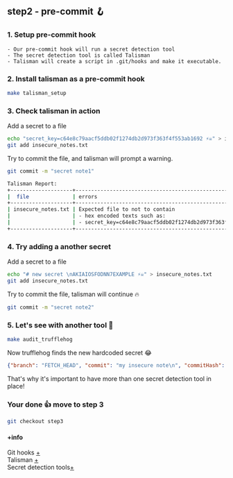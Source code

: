 ## step2 - pre-commit 🪝

### 1. Setup pre-commit hook
```
- Our pre-commit hook will run a secret detection tool
- The secret detection tool is called Talisman
- Talisman will create a script in .git/hooks and make it executable.
```

### 2. Install talisman as a pre-commit hook
```bash
make talisman_setup
```

### 3. Check talisman in action
Add a secret to a file
```bash
echo "secret_key=c64e8c79aacf5ddb02f1274db2d973f363f4f553ab1692 ⚡☠️" > insecure_notes.txt
git add insecure_notes.txt
```

Try to commit the file, and talisman will prompt a warning.
```bash
git commit -m "secret note1"
```
```bash
Talisman Report:
+--------------------+------------------------------------------------------+----------+
|  file              | errors                                               | severity |
+--------------------+------------------------------------------------------+----------+
| insecure_notes.txt | Expected file to not to contain                      | high     |
|                    | - hex encoded texts such as:                         |          |
|                    | - secret_key=c64e8c79aacf5ddb02f1274db2d973f363f4... |          |
+--------------------+------------------------------------------------------+----------+
```

### 4. Try adding a another secret
Add a secret to a file
```bash
echo "# new secret \nAKIAIOSFODNN7EXAMPLE ⚡☠️" > insecure_notes.txt
git add insecure_notes.txt
```

Try to commit the file, talisman will continue 🔥
```bash
git commit -m "secret note2"
```

### 5. Let's see with another tool 🧐
```bash
make audit_trufflehog
```

Now trufflehog finds the new hardcoded secret 😂
```json
{"branch": "FETCH_HEAD", "commit": "my insecure note\n", "commitHash": "990563066936dc2cbdcf19ea4736da4016473436", "date": "2022-05-24 00:32:30", "diff": "@@ -1,2 +0,0 @@\n-# add secrets! \u26a1\u26a1\u26a1\u2620\ufe0f\u2620\ufe0f\u2620\ufe0f \n-AKIAIOSFODNN7EXAMPLE\n", "path": "insecure_notes.txt", "printDiff": "\u001b[93mAKIAIOSFODNN7EXAMPLE\u001b[0m", "reason": "AWS API Key", "stringsFound": ["AKIAIOSFODNN7EXAMPLE"]}
```

That's why it's important to have more than one secret detection tool in place!

### Your done 👍 move to step 3
```bash
git checkout step3
```

#### +info
Git hooks [+](https://githooks.com)    
Talisman [+](https://github.com/thoughtworks/talisman#recommended-approach)   
Secret detection tools[+](https://github.com/arainho/knowledge-base/tree/main/secret-detection)
